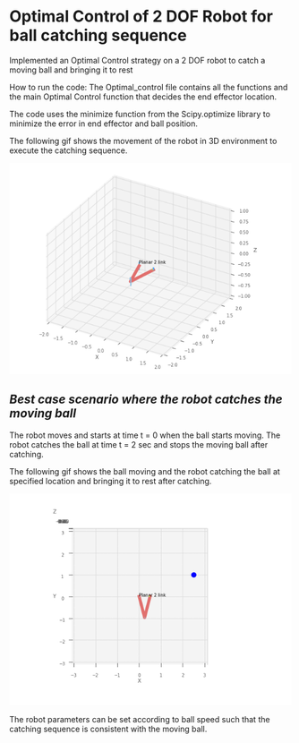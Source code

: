 #  Optimal Control of 2 DOF Robot for ball catching sequence
Implemented an Optimal Control strategy on a 2 DOF robot to catch a moving ball and bringing it to rest

How to run the code:
The Optimal_control file contains all the functions and the main Optimal Control function that decides the end effector location.

The code uses the minimize function from the Scipy.optimize library to minimize the error in end effector and ball position. 

The following gif shows the movement of the robot in 3D environment to execute the catching sequence.

![3D Motion Tracking of the robot](./3D_robot_catch.gif)

## *Best case scenario where the robot catches the moving ball*
The robot moves and starts at time t = 0 when the ball starts moving. The robot catches the ball at time t = 2 sec and stops the moving ball after catching.

The following gif shows the ball moving and the robot catching the ball at specified location and bringing it to rest after catching.

![2D Robot movement with ball in the environment catching the ball](./2d_catch_gif.gif)

The robot parameters can be set according to ball speed such that the catching sequence is consistent with the moving ball.



